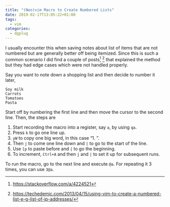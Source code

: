 ```yaml
---
title: "(Neo)vim Macro to Create Numbered Lists"
date: 2019-02-17T13:05:22+01:00
tags:
  - vim
categories:
  - dgplug
---
```


I usually encounter this when saving notes about list of items that are not numbered but are generally better off being itemized.
Since this is such a common scenario I did find a couple of posts[^1] [^2] that explained the method but they had edge cases which were not handled properly.

Say you want to note down a shopping list and then decide to number it later,
```
Soy milk
Carrots
Tomatoes
Pasta
```

Start off by numbering the first line and then move the cursor to the second line.
Then, the steps are

1. Start recording the macro into a register, say `a`, by using `qa`.
2. Press `k` to go one line up.
3. `yW` to copy one big word, in this case “1. ”.
4. Then `j` to come one line down and `|` to go to the start of the line.
5. Use `[p` to paste before and `|` to go the beginning.
6. To increment, `Ctrl+A` and then `j` and `|` to set it up for subsequent runs.

To run the macro, go to the next line and execute `@a`.
For repeating it 3 times, you can use `3@a`.

[^1]: https://stackoverflow.com/a/4224521
[^2]: https://techedemic.com/2013/04/15/using-vim-to-create-a-numbered-list-e-g-list-of-ip-addresses/
